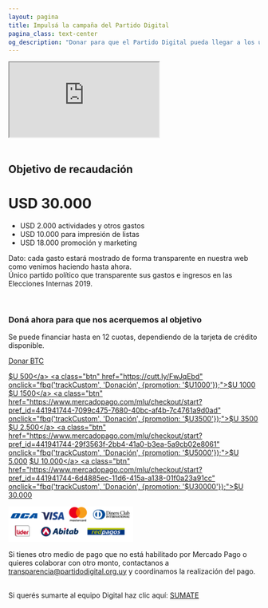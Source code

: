 ```yaml
---
layout: pagina
title: Impulsá la campaña del Partido Digital
pagina_class: text-center
og_description: "Donar para que el Partido Digital pueda llegar a los usd30.000 que necesita para la campaña, ¡apoyalos!"
---
```


<script src="/assets/js/jquery.stepProgressBar.js"></script>
<script src="/assets/js/quieroapoyar.js"></script>

<div class="col-lg-12">
    <div class="col-lg-8 mx-auto">
        <div class="embed-responsive embed-responsive-16by9">
            <iframe class="embed-responsive-item" src="https://www.youtube.com/embed/vQEoXqoFccE?rel=0" allowfullscreen></iframe>
        </div>
    </div>
</div>
<br>

## Objetivo de recaudación
<h1 class="d-block">USD 30.000</h1>
<ul class="d-inline-block">
  <li>USD 2.000 actividades y otros gastos</li>
  <li>USD 10.000 para impresión de listas</li>
  <li>USD 18.000 promoción y marketing</li>
</ul>

Dato: cada gasto estará mostrado de forma transparente en nuestra web como venimos haciendo hasta ahora. <br><i class="fa fa-trophy" style="color: #f83600" aria-hidden="true"></i> Único partido político que transparente sus gastos e ingresos en las Elecciones Internas 2019.<i class="fa fa-trophy" style="color: #f83600" aria-hidden="true"></i>

<div id="objetivos"></div><br>

### Doná ahora para que nos acerquemos al objetivo
Se puede financiar hasta en 12 cuotas, dependiendo de la tarjeta de crédito disponible.

<a class="btn" href="/donarbtc">Donar BTC</a>

<a class="btn" href="https://cutt.ly/UwJqWjN" onclick="fbq('trackCustom', 'Donación', {promotion: '$U500'});">$U 500</a>
<a class="btn" href="https://cutt.ly/FwJqEbd" onclick="fbq('trackCustom', 'Donación', {promotion: '$U1000'});">$U 1000</a>
<a class="btn" href="https://cutt.ly/5wJqRum" onclick="fbq('trackCustom', 'Donación', {promotion: '$U1500'});">$U 1500</a>
<a class="btn" href="https://www.mercadopago.com/mlu/checkout/start?pref_id=441941744-7099c475-7680-40bc-af4b-7c4761a9d0ad" onclick="fbq('trackCustom', 'Donación', {promotion: '$U3500'});">$U 3500</a>
<a class="btn" href="https://www.mercadopago.com/mlu/checkout/start?pref_id=441941744-651d7b7d-2c29-42ed-a6f2-4e5b60731c6b" onclick="fbq('trackCustom', 'Donación', {promotion: '$U2500'});">$U 2.500</a>
<a class="btn" href="https://www.mercadopago.com/mlu/checkout/start?pref_id=441941744-29f3563f-2bb4-41a0-b3ea-5a9cb02e8061" onclick="fbq('trackCustom', 'Donación', {promotion: '$U5000'});">$U 5.000</a>
<a class="btn" href="https://www.mercadopago.com/mlu/checkout/start?pref_id=441941744-2a878a99-5e88-4f25-8b3d-a95bb6b6f8a3" onclick="fbq('trackCustom', 'Donación', {promotion: '$U10000%'});">$U 10.000</a>
<a class="btn" href="https://www.mercadopago.com/mlu/checkout/start?pref_id=441941744-6d4885ec-11d6-415a-a138-01f0a23a91cc" onclick="fbq('trackCustom', 'Donación', {promotion: '$U30000'});">$U 30.000</a>

<img width="250" src="/assets/img/logos_pagos.png" />

Si tienes otro medio de pago que no está habilitado por Mercado Pago o quieres colaborar con otro monto, contactanos a [transparencia@partidodigital.org.uy](mailto:transparencia@partidodigital.org.uy) y coordinamos la realización del pago.

<br>
Si querés sumarte al equipo Digital haz clic aquí: <a href="/voluntariado" class="btn">SUMATE</a>
